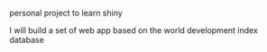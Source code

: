 personal project to learn shiny

I will build a set of web app based on the world development index database

